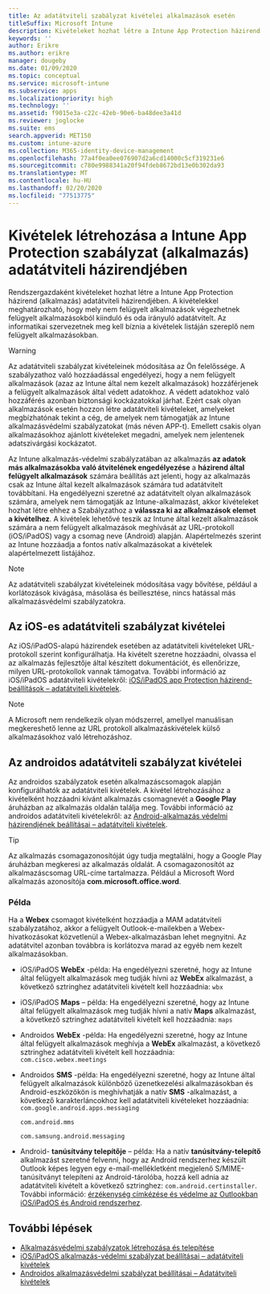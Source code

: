 ```yaml
---
title: Az adatátviteli szabályzat kivételei alkalmazások esetén
titleSuffix: Microsoft Intune
description: Kivételeket hozhat létre a Intune App Protection házirend (alkalmazás) adatátviteli házirendjében.
keywords: ''
author: Erikre
ms.author: erikre
manager: dougeby
ms.date: 01/09/2020
ms.topic: conceptual
ms.service: microsoft-intune
ms.subservice: apps
ms.localizationpriority: high
ms.technology: ''
ms.assetid: f9015e3a-c22c-42eb-90e6-ba48dee3a41d
ms.reviewer: joglocke
ms.suite: ems
search.appverid: MET150
ms.custom: intune-azure
ms.collection: M365-identity-device-management
ms.openlocfilehash: 77a4f0ea0ee076907d2a6cd14000c5cf319231e6
ms.sourcegitcommit: c780e9988341a20f94fdeb8672bd13e0b302da93
ms.translationtype: MT
ms.contentlocale: hu-HU
ms.lasthandoff: 02/20/2020
ms.locfileid: "77513775"
---
```

# <a name="how-to-create-exceptions-to-the-intune-app-protection-policy-app-data-transfer-policy"></a>Kivételek létrehozása a Intune App Protection szabályzat (alkalmazás) adatátviteli házirendjében

Rendszergazdaként kivételeket hozhat létre a Intune App Protection házirend (alkalmazás) adatátviteli házirendjében. A kivételekkel meghatározható, hogy mely nem felügyelt alkalmazások végezhetnek felügyelt alkalmazásokból kiinduló és oda irányuló adatátvitelt. Az informatikai szervezetnek meg kell bíznia a kivételek listáján szereplő nem felügyelt alkalmazásokban. 

>[!WARNING] 
> Az adatátviteli szabályzat kivételeinek módosítása az Ön felelőssége. A szabályzathoz való hozzáadással engedélyezi, hogy a nem felügyelt alkalmazások (azaz az Intune által nem kezelt alkalmazások) hozzáférjenek a felügyelt alkalmazások által védett adatokhoz. A védett adatokhoz való hozzáférés azonban biztonsági kockázatokkal járhat. Ezért csak olyan alkalmazások esetén hozzon létre adatátviteli kivételeket, amelyeket megbízhatónak tekint a cég, de amelyek nem támogatják az Intune alkalmazásvédelmi szabályzatokat (más néven APP-t). Emellett csakis olyan alkalmazásokhoz ajánlott kivételeket megadni, amelyek nem jelentenek adatszivárgási kockázatot.

Az Intune alkalmazás-védelmi szabályzatában az alkalmazás **az adatok más alkalmazásokba való átvitelének engedélyezése** a **házirend által felügyelt alkalmazások** számára beállítás azt jelenti, hogy az alkalmazás csak az Intune által kezelt alkalmazások számára tud adatátvitelt továbbítani. Ha engedélyezni szeretné az adatátvitelt olyan alkalmazások számára, amelyek nem támogatják az Intune-alkalmazást, akkor kivételeket hozhat létre ehhez a Szabályzathoz a **válassza ki az alkalmazások elemet a kivételhez**. A kivételek lehetővé teszik az Intune által kezelt alkalmazások számára a nem felügyelt alkalmazások meghívását az URL-protokoll (iOS/iPadOS) vagy a csomag neve (Android) alapján. Alapértelmezés szerint az Intune hozzáadja a fontos natív alkalmazásokat a kivételek alapértelmezett listájához. 

> [!NOTE]
> Az adatátviteli szabályzat kivételeinek módosítása vagy bővítése, például a korlátozások kivágása, másolása és beillesztése, nincs hatással más alkalmazásvédelmi szabályzatokra. 

## <a name="ios-data-transfer-exceptions"></a>Az iOS-es adatátviteli szabályzat kivételei
Az iOS/iPadOS-alapú házirendek esetében az adatátviteli kivételeket URL-protokoll szerint konfigurálhatja. Ha kivételt szeretne hozzáadni, olvassa el az alkalmazás fejlesztője által készített dokumentációt, és ellenőrizze, milyen URL-protokollok vannak támogatva. További információ az iOS/iPadOS adatátviteli kivételekről: [iOS/iPadOS app Protection házirend-beállítások – adatátviteli kivételek](app-protection-policy-settings-ios.md#data-transfer-exemptions).

> [!NOTE]
> A Microsoft nem rendelkezik olyan módszerrel, amellyel manuálisan megkereshető lenne az URL protokoll alkalmazáskivételek külső alkalmazásokhoz való létrehozáshoz. 

## <a name="android-data-transfer-exceptions"></a>Az androidos adatátviteli szabályzat kivételei
Az androidos szabályzatok esetén alkalmazáscsomagok alapján konfigurálhatók az adatátviteli kivételek. A kivétel létrehozásához a kivételként hozzáadni kívánt alkalmazás csomagnevét a **Google Play** áruházban az alkalmazás oldalán találja meg. További információ az androidos adatátviteli kivételekről: az [Android-alkalmazás védelmi házirendjének beállításai – adatátviteli kivételek](app-protection-policy-settings-android.md#data-transfer-exemptions).


>[!TIP]
> Az alkalmazás csomagazonosítóját úgy tudja megtalálni, hogy a Google Play áruházban megkeresi az alkalmazás oldalát. A csomagazonosítót az alkalmazáscsomag URL-címe tartalmazza. Például a Microsoft Word alkalmazás azonosítója **com.microsoft.office.word**.

### <a name="example"></a>Példa
Ha a **Webex** csomagot kivételként hozzáadja a MAM adatátviteli szabályzatához, akkor a felügyelt Outlook-e-mailekben a Webex-hivatkozásokat közvetlenül a Webex-alkalmazásban lehet megnyitni. Az adatátvitel azonban továbbra is korlátozva marad az egyéb nem kezelt alkalmazásokban.

- iOS/iPadOS **WebEx** -példa: Ha engedélyezni szeretné, hogy az Intune által felügyelt alkalmazások meg tudják hívni az **WebEx** alkalmazást, a következő sztringhez adatátviteli kivételt kell hozzáadnia: <code>wbx</code>
    
- iOS/iPadOS **Maps** – példa: Ha engedélyezni szeretné, hogy az Intune által felügyelt alkalmazások meg tudják hívni a natív **Maps** alkalmazást, a következő sztringhez adatátviteli kivételt kell hozzáadnia: <code>maps</code>

- Androidos **WebEx** -példa: Ha engedélyezni szeretné, hogy az Intune által felügyelt alkalmazások meghívja a **WebEx** alkalmazást, a következő sztringhez adatátviteli kivételt kell hozzáadnia: <code>com.cisco.webex.meetings</code>
    
- Androidos **SMS** -példa: Ha engedélyezni szeretné, hogy az Intune által felügyelt alkalmazások különböző üzenetkezelési alkalmazásokban és Android-eszközökön is meghívhatják a natív **SMS** -alkalmazást, a következő karakterláncokhoz kell adatátviteli kivételeket hozzáadnia: 
    <code>com.google.android.apps.messaging</code>
    
    <code>com.android.mms</code>
    
    <code>com.samsung.android.messaging</code>

- Android- **tanúsítvány telepítője** – példa: Ha a natív **tanúsítvány-telepítő** alkalmazást szeretné felvenni, hogy az Android rendszerhez készült Outlook képes legyen egy e-mail-mellékletként megjelenő S/MIME-tanúsítványt telepíteni az Android-tárolóba, hozzá kell adnia az adatátviteli kivételt a következő sztringhez: <code>com.android.certinstaller</code>. További információ: [érzékenység címkézése és védelme az Outlookban iOS/iPadOS és Android rendszerhez](https://docs.microsoft.com/exchange/clients-and-mobile-in-exchange-online/outlook-for-ios-and-android/sensitive-labeling-and-protection-outlook-for-ios-android).

## <a name="next-steps"></a>További lépések

- [Alkalmazásvédelmi szabályzatok létrehozása és telepítése](app-protection-policies.md)
- [iOS/iPadOS alkalmazás-védelmi szabályzat beállításai – adatátviteli kivételek](app-protection-policy-settings-ios.md#data-transfer-exemptions)
- [Androidos alkalmazásvédelmi szabályzat beállításai – Adatátviteli kivételek](app-protection-policy-settings-android.md#data-transfer-exemptions)
